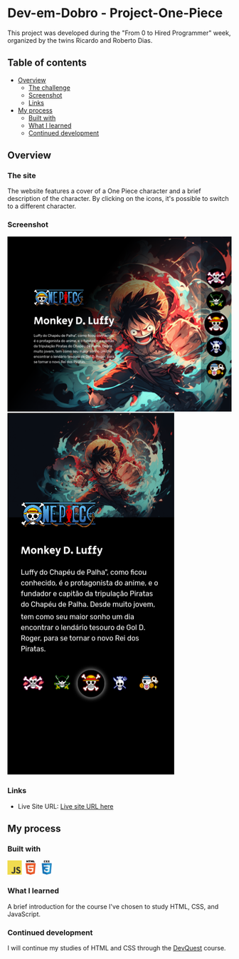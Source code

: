 # Dev-em-Dobro - Project-One-Piece

This project was developed during the "From 0 to Hired Programmer" week, organized by the twins Ricardo and Roberto Dias.

## Table of contents

- [Overview](#overview)
  - [The challenge](#the-site)
  - [Screenshot](#screenshot)
  - [Links](#links)
- [My process](#my-process)
  - [Built with](#built-with)
  - [What I learned](#what-i-learned)
  - [Continued development](#continued-development)

## Overview

### The site

The website features a cover of a One Piece character and a brief description of the character. By clicking on the icons, it's possible to switch to a different character.

### Screenshot

![screen desktop](./src/img/screenshot-desktop.png)
![screen mobile](./src/img/screenshot-mobile.png)

### Links

- Live Site URL: [Live site URL here](https://otaviano-manoel.github.io/Project-One-Piece/)

## My process

### Built with

<code><img height="32" src="https://raw.githubusercontent.com/github/explore/80688e429a7d4ef2fca1e82350fe8e3517d3494d/topics/javascript/javascript.png" alt="Javascript"/></code>
<code><img height="32" src="https://raw.githubusercontent.com/github/explore/80688e429a7d4ef2fca1e82350fe8e3517d3494d/topics/html/html.png" alt="HTML5"/></code>
<code><img height="32" src="https://raw.githubusercontent.com/github/explore/80688e429a7d4ef2fca1e82350fe8e3517d3494d/topics/css/css.png" alt="CSS"/></code>


### What I learned

A brief introduction for the course I've chosen to study HTML, CSS, and JavaScript.

### Continued development

I will continue my studies of HTML and CSS through the [DevQuest](https://devemdobro.com/matriculas-abertas/) course.